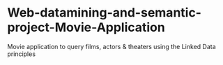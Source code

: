 # Web-datamining-and-semantic-project-Movie-Application
Movie application to query films, actors &amp; theaters using the Linked Data principles
